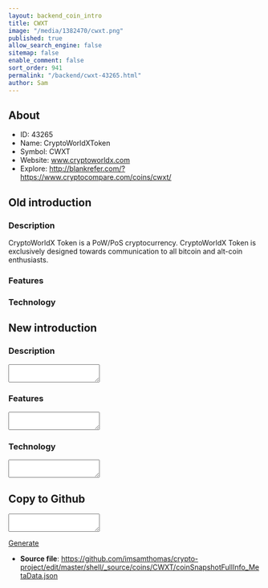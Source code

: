 ```yaml
---
layout: backend_coin_intro
title: CWXT
image: "/media/1382470/cwxt.png"
published: true
allow_search_engine: false
sitemap: false
enable_comment: false
sort_order: 941
permalink: "/backend/cwxt-43265.html"
author: Sam
---
```


## About

- ID: 43265
- Name: CryptoWorldXToken
- Symbol: CWXT
- Website: www.cryptoworldx.com
- Explore: http://blankrefer.com/?https://www.cryptocompare.com/coins/cwxt/


## Old introduction

### Description

<p>CryptoWorldX<span> Token is a PoW/PoS cryptocurrency. CryptoWorldX<span> Token is exclusively designed towards communication to all bitcoin and alt-coin enthusiasts.</span></span></p>

### Features


### Technology




## New introduction


### Description
<textarea id="meta_description" name="description"></textarea>

### Features
<textarea id="meta_features" name="features"></textarea>

### Technology
<textarea id="meta_technology" name="technology"></textarea>


## Copy to Github

<textarea id="coinsnapshotfullinfo_metadata"></textarea>

<a href="#gen" onclick="generateMetaDatJson()">Generate</a>

- **Source file**: <a href="https://github.com/imsamthomas/crypto-project/edit/master/shell/_source/coins/CWXT/coinSnapshotFullInfo_MetaData.json">https://github.com/imsamthomas/crypto-project/edit/master/shell/_source/coins/CWXT/coinSnapshotFullInfo_MetaData.json</a>

